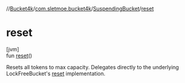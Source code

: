 //[Bucket4k](../../../index.md)/[com.sletmoe.bucket4k](../index.md)/[SuspendingBucket](index.md)/[reset](reset.md)

# reset

[jvm]\
fun [reset](reset.md)()

Resets all tokens to max capacity. Delegates directly to the underlying LockFreeBucket's [reset](https://github.com/bucket4j/bucket4j/blob/master/asciidoc/src/main/docs/asciidoc/basic/api-reference.adoc#reset) implementation.
